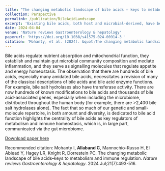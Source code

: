 ```yaml
---
title: "The changing metabolic landscape of bile acids – keys to metabolism and immune regulation."
collection: Perspective
permalink: /publication/BileAcidLandscape
excerpt: 'Existing bile acids, both host and microbial-derived, have been shown to serve as agonists for multiple transcription factors and receptors, which is discussed extensively in this Perspective.'
date: 2024-04-04
venue: 'Nature reviews Gastroenterology & hepatology'
paperurl: 'https://doi.org/10.1038/s41575-024-00914-3 '
citation: 'Mohanty, et al. (2024). &quot;The changing metabolic landscape of bile acids–keys to metabolism and immune regulation..&quot; <i>Nature reviews Gastroenterology & hepatology</i>. Jul;21(7):493-516.'
---
```

Bile acids regulate nutrient absorption and mitochondrial function, they establish and maintain gut microbial community composition and mediate inflammation, and they serve as signalling molecules that regulate appetite and energy homeostasis. The observation that there are hundreds of bile acids, especially many amidated bile acids, necessitates a revision of many of the classical descriptions of bile acids and bile acid enzyme functions. For example, bile salt hydrolases also have transferase activity. There are now hundreds of known modifications to bile acids and thousands of bile acid-associated genes, especially when including the microbiome, distributed throughout the human body (for example, there are >2,400 bile salt hydrolases alone). The fact that so much of our genetic and small-molecule repertoire, in both amount and diversity, is dedicated to bile acid function highlights the centrality of bile acids as key regulators of metabolism and immune homeostasis, which is, in large part, communicated via the gut microbiome.

[Download paper here](http://academicpages.github.io/files/changing_bile_acid_landscape.pdf)

Recommended citation: Mohanty I, <b>Allaband C</b>, Mannochio-Russo H, El Abiead Y, Hagey LR, Knight R, Dorrestein PC. The changing metabolic landscape of bile acids–keys to metabolism and immune regulation. <i>Nature reviews Gastroenterology & hepatology</i>. 2024 Jul;21(7):493-516.